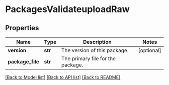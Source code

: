 # PackagesValidateuploadRaw

## Properties
Name | Type | Description | Notes
------------ | ------------- | ------------- | -------------
**version** | **str** | The version of this package. | [optional] 
**package_file** | **str** | The primary file for the package. | 

[[Back to Model list]](../README.md#documentation-for-models) [[Back to API list]](../README.md#documentation-for-api-endpoints) [[Back to README]](../README.md)


